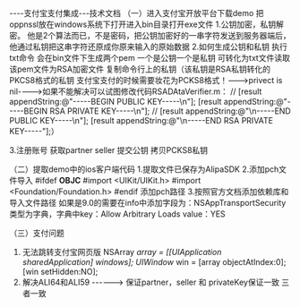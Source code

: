 ----支付宝支付集成---技术文档
（一）进入支付宝开放平台下载demo 把oppnssl放在windows系统下打开进入bin目录打开exe文件 
1.公钥加密，私钥解密。 他是2个算法而已，不是密码，把公钥加密好的一串字符发送到服务器端后，他通过私钥把这串字符还原成你原来输入的原始数据
2.如何生成公钥和私钥
执行txt命令 会在bin文件下生成两个pem 一个是公钥一个是私钥 可转化为txt文件读取 
该pem文件为RSA加密文件 复制命令行上的私钥（该私钥是RSA私钥转化的PKCS8格式的私钥  支付宝支付的时候需要妆花为PCKS8格式！--->privect is nil---->如果不能解决可以试图修改代码RSADAtaVerifier.m：
//	[result appendString:@"-----BEGIN PUBLIC KEY-----\n"];
[result appendString:@"-----BEGIN RSA PRIVATE KEY-----\n"];
//	[result appendString:@"\n-----END PUBLIC KEY-----\n"];
[result appendString:@"\n-----END RSA PRIVATE KEY-----"];）

3.注册账号 获取partner seller 提交公钥 拷贝PCKS8私钥


（二）提取demo中的ios客户端代码 
1.提取文件已保存为AlipaSDK
2.添加pch文件导入
#ifdef __OBJC__
#import <UIKit/UIKit.h>
#import <Foundation/Foundation.h>
#endif
添加pch路径
3.按照官方文档添加依赖库和导入文件路径 如果是9.0的需要在info中添加字段为：NSAppTransportSecurity 类型为字典，字典中key：Allow Arbitrary Loads value：YES

 （三）支付问题
1. 无法跳转支付宝网页版
NSArray *array = [[UIApplication sharedApplication] windows];
UIWindow* win = [array objectAtIndex:0];
[win setHidden:NO];
2. 解决ALI64和ALI59 ------> 保证partner，seller 和 privateKey保证一致 三者一致
